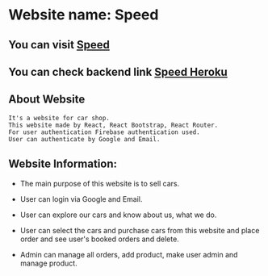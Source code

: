 # Website name: Speed

## You can visit [Speed](https://speed-76716.web.app/)

## You can check backend link [Speed Heroku](https://speed-fe2n.onrender.com/)

## About Website

    It's a website for car shop.
    This website made by React, React Bootstrap, React Router.
    For user authentication Firebase authentication used.
    User can authenticate by Google and Email.

## Website Information:

- The main purpose of this website is to sell cars.

- User can login via Google and Email.

- User can explore our cars and know about us, what we do.

- User can select the cars and purchase cars from this website and place order and see user's booked orders and delete.

- Admin can manage all orders, add product, make user admin and manage product.
